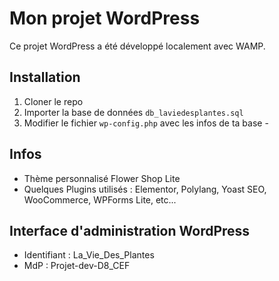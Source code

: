 # Mon projet WordPress

Ce projet WordPress a été développé localement avec WAMP.

## Installation

1. Cloner le repo
2. Importer la base de données `db_laviedesplantes.sql`
3. Modifier le fichier `wp-config.php` avec les infos de ta base - 

## Infos

- Thème personnalisé Flower Shop Lite
- Quelques Plugins utilisés : Elementor, Polylang, Yoast SEO, WooCommerce, WPForms Lite, etc...

## Interface d'administration WordPress

-  Identifiant : La_Vie_Des_Plantes
-  MdP : Projet-dev-D8_CEF
